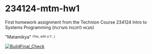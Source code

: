 # 234124-mtm-hw1

First homework assignment from the Technion Course 234124 Intro to Systems Programming (מבוא לתכנות מערכות)

"Matamikya" <sup><sub>(Yes, with a Y...)</sub></sup>


[![BuildFinal_Check](https://github.com/DanielBelokon/234124-mtm-hw1/actions/workflows/c-cpp.yml/badge.svg)](https://github.com/DanielBelokon/234124-mtm-hw1/actions/workflows/c-cpp.yml)

